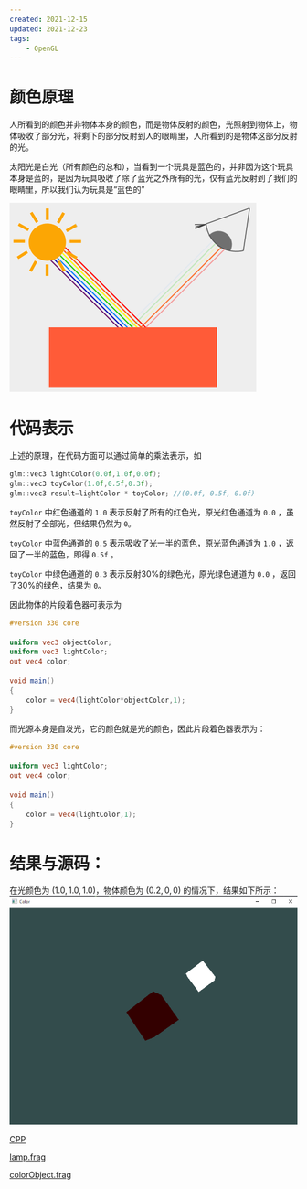 ```yaml
---
created: 2021-12-15
updated: 2021-12-23
tags:
    - OpenGL
---
```

# 颜色原理

人所看到的颜色并非物体本身的颜色，而是物体反射的颜色，光照射到物体上，物体吸收了部分光，将剩下的部分反射到人的眼睛里，人所看到的是物体这部分反射的光。

太阳光是白光（所有颜色的总和），当看到一个玩具是蓝色的，并非因为这个玩具本身是蓝的，是因为玩具吸收了除了蓝光之外所有的光，仅有蓝光反射到了我们的眼睛里，所以我们认为玩具是“蓝色的”

![|500](assets/Learn%20OpenGL%20-%20Ch%2010%20Color/Untitled%201.png)

# 代码表示

上述的原理，在代码方面可以通过简单的乘法表示，如

```cpp
glm::vec3 lightColor(0.0f,1.0f,0.0f);
glm::vec3 toyColor(1.0f,0.5f,0.3f);
glm::vec3 result=lightColor * toyColor; //(0.0f, 0.5f, 0.0f)
```

`toyColor` 中红色通道的 `1.0` 表示反射了所有的红色光，原光红色通道为 `0.0` ，虽然反射了全部光，但结果仍然为 `0`。

`toyColor` 中蓝色通道的 `0.5` 表示吸收了光一半的蓝色，原光蓝色通道为 `1.0` ，返回了一半的蓝色，即得 `0.5f` 。

`toyColor` 中绿色通道的 `0.3` 表示反射30%的绿色光，原光绿色通道为 `0.0` ，返回了30%的绿色，结果为 `0`。

因此物体的片段着色器可表示为

```glsl
#version 330 core

uniform vec3 objectColor;
uniform vec3 lightColor;
out vec4 color;

void main()
{
    color = vec4(lightColor*objectColor,1);
}
```

而光源本身是自发光，它的颜色就是光的颜色，因此片段着色器表示为：

```glsl
#version 330 core

uniform vec3 lightColor;
out vec4 color;

void main()
{
    color = vec4(lightColor,1);
}
```

# 结果与源码：

在光颜色为 $(1.0,1.0,1.0)$，物体颜色为 $(0.2,0,0)$ 的情况下，结果如下所示：
![](assets/Learn%20OpenGL%20-%20Ch%2010%20Color/Untitled%201%201.png)

[CPP](https://raw.githubusercontent.com/xuejiaW/Study-Notes/master/LearnOpenGL_VSCode/src/8.Colors/main.cpp)

[lamp.frag](https://raw.githubusercontent.com/xuejiaW/Study-Notes/master/LearnOpenGL_VSCode/src/8.Colors/lamp.frag) 

[colorObject.frag](https://raw.githubusercontent.com/xuejiaW/Study-Notes/master/LearnOpenGL_VSCode/src/8.Colors/colorObject.frag)